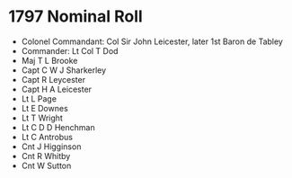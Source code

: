 # 1797 Nominal Roll

* Colonel Commandant: Col Sir John Leicester, later 1st Baron de Tabley
* Commander: Lt Col T Dod
* Maj T L Brooke
* Capt C W J Sharkerley
* Capt R Leycester
* Capt H A Leicester
* Lt L Page
* Lt E Downes
* Lt T Wright
* Lt C D D Henchman
* Lt C Antrobus
* Cnt J Higginson
* Cnt R Whitby
* Cnt W Sutton
